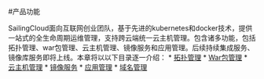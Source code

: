 #产品功能

SailingCloud面向互联网创业团队，基于先进的kubernetes和docker技术，提供一站式的全生命周期运维管理，支持跨云端统一云主机管理。包含诸多功能，包括拓扑管理、war包管理、云主机管理、镜像服务和应用管理。后续持续集成服务、镜像库服务即将上线。本章将以以下目录逐一介绍：
* 
[拓扑管理](https://183.129.190.82:9000/docs/content/%E4%BA%A7%E5%93%81%E5%8A%9F%E8%83%BD/tuo_pu_guan_li.html)
* 
[War包管理](https://183.129.190.82:9000/docs/content/%E4%BA%A7%E5%93%81%E5%8A%9F%E8%83%BD/warbao_guan_li.html)
* 
[云主机管理](https://183.129.190.82:9000/docs/content/%E9%A2%86%E8%88%AA%E4%BA%91%E5%85%A5%E9%97%A8%E6%95%99%E7%A8%8B/yun_zhu_ji_guan_li.html)
* 
[镜像服务](https://183.129.190.82:9000/docs/content/%E4%BA%A7%E5%93%81%E5%8A%9F%E8%83%BD/jing_xiang_wen_jian_guan_li.html)
* 
[应用管理](https://183.129.190.82:9000/docs/content/%E9%A2%86%E8%88%AA%E4%BA%91%E5%85%A5%E9%97%A8%E6%95%99%E7%A8%8B/ying_yong_guan_li.html)
* 
[域名管理](https://183.129.190.82:9000/docs/content/%E9%A2%86%E8%88%AA%E4%BA%91%E5%85%A5%E9%97%A8%E6%95%99%E7%A8%8B/yu_ming_guan_li.html)



